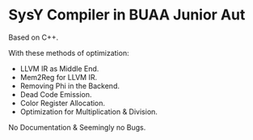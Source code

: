 # SysY Compiler in BUAA Junior Aut

Based on C++.

With these methods of optimization:
  - LLVM IR as Middle End.
  - Mem2Reg for LLVM IR.
  - Removing Phi in the Backend.
  - Dead Code Emission.
  - Color Register Allocation.
  - Optimization for Multiplication & Division.

No Documentation & Seemingly no Bugs.

